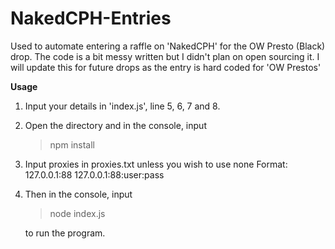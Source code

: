 
# NakedCPH-Entries
Used to automate entering a raffle on 'NakedCPH' for the OW Presto (Black) drop.
The code is a bit messy written but I didn't plan on open sourcing it.
I will update this for future drops as the entry is hard coded for 'OW Prestos'

**Usage**

1. Input your details in 'index.js', line 5, 6, 7 and 8.

2. Open the directory and in the console, input

   > npm install
   
3. Input proxies in proxies.txt unless you wish to use none
	Format:
	127.0.0.1:88
	127.0.0.1:88:user:pass

4. Then in the console, input

   > node index.js
   
   to run the program.
   